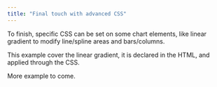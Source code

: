```yaml
---
title: "Final touch with advanced CSS"
---
```


To finish, specific CSS can be set on some chart elements, like linear gradient to modify line/spline areas and bars/columns.

This example cover the linear gradient, it is declared in the HTML, and applied through the CSS.

More example to come.